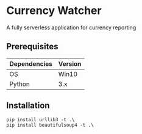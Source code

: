 # Currency Watcher

A fully serverless application for currency reporting

## Prerequisites

|Dependencies | Version |
| --- | --- |
| OS | Win10 |
| Python | 3.x |

## Installation

```
pip install urllib3 -t .\
pip install beautifulsoup4 -t .\
```